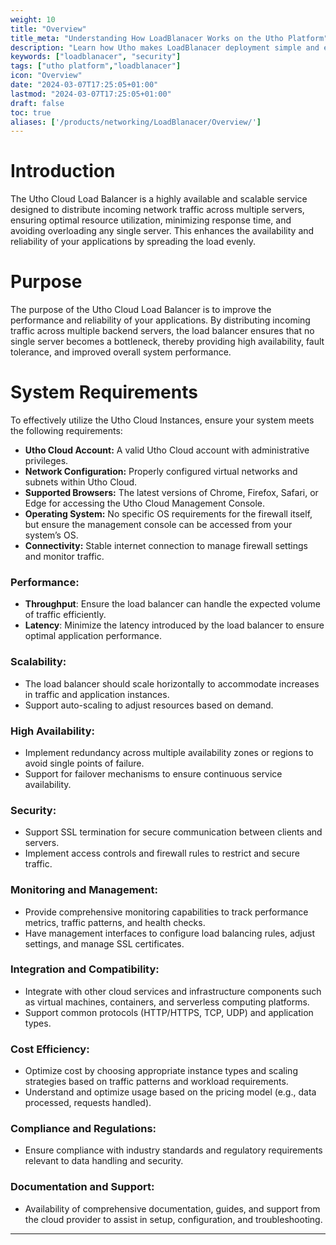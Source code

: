 ```yaml
---
weight: 10
title: "Overview"
title_meta: "Understanding How LoadBlanacer Works on the Utho Platform"
description: "Learn how Utho makes LoadBlanacer deployment simple and easy so you easily anticipate your cloud infrastructure costs"
keywords: ["loadblanacer", "security"]
tags: ["utho platform","loadblanacer"]
icon: "Overview"
date: "2024-03-07T17:25:05+01:00"
lastmod: "2024-03-07T17:25:05+01:00"
draft: false
toc: true
aliases: ['/products/networking/LoadBlanacer/Overview/']
---
```


<!-- # Overview -->

# Introduction
The Utho Cloud Load Balancer is a highly available and scalable service designed to distribute incoming network traffic across multiple servers, ensuring optimal resource utilization, minimizing response time, and avoiding overloading any single server. This enhances the availability and reliability of your applications by spreading the load evenly.

# Purpose
The purpose of the Utho Cloud Load Balancer is to improve the performance and reliability of your applications. By distributing incoming traffic across multiple backend servers, the load balancer ensures that no single server becomes a bottleneck, thereby providing high availability, fault tolerance, and improved overall system performance.

# System Requirements
To effectively utilize the Utho Cloud Instances, ensure your system meets the following requirements:

- **Utho Cloud Account:** A valid Utho Cloud account with administrative privileges.
- **Network Configuration:** Properly configured virtual networks and subnets within Utho Cloud.
- **Supported Browsers:** The latest versions of Chrome, Firefox, Safari, or Edge for accessing the Utho Cloud Management Console.
- **Operating System:** No specific OS requirements for the firewall itself, but ensure the management console can be accessed from your system’s OS.
- **Connectivity:** Stable internet connection to manage firewall settings and monitor traffic.
### Performance:

- **Throughput**: Ensure the load balancer can handle the expected volume of traffic efficiently.
- **Latency**: Minimize the latency introduced by the load balancer to ensure optimal application performance.

### Scalability:

- The load balancer should scale horizontally to accommodate increases in traffic and application instances.
- Support auto-scaling to adjust resources based on demand.

### High Availability:

- Implement redundancy across multiple availability zones or regions to avoid single points of failure.
- Support for failover mechanisms to ensure continuous service availability.

### Security:

- Support SSL termination for secure communication between clients and servers.
- Implement access controls and firewall rules to restrict and secure traffic.

### Monitoring and Management:

- Provide comprehensive monitoring capabilities to track performance metrics, traffic patterns, and health checks.
- Have management interfaces to configure load balancing rules, adjust settings, and manage SSL certificates.

### Integration and Compatibility:

- Integrate with other cloud services and infrastructure components such as virtual machines, containers, and serverless computing platforms.
- Support common protocols (HTTP/HTTPS, TCP, UDP) and application types.

### Cost Efficiency:

- Optimize cost by choosing appropriate instance types and scaling strategies based on traffic patterns and workload requirements.
- Understand and optimize usage based on the pricing model (e.g., data processed, requests handled).

### Compliance and Regulations:

- Ensure compliance with industry standards and regulatory requirements relevant to data handling and security.

### Documentation and Support:

- Availability of comprehensive documentation, guides, and support from the cloud provider to assist in setup, configuration, and troubleshooting.
 ---